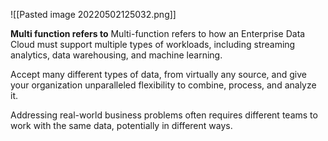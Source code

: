 ![[Pasted image 20220502125032.png]]

**Multi function refers to**
Multi-function refers to how an Enterprise Data Cloud must support multiple types of workloads, including streaming analytics, data warehousing, and machine learning.

Accept many different types of data, from virtually any source,
and give your organization unparalleled flexibility to combine, process, and analyze it.

Addressing real-world business problems often requires different teams to work with the same data, potentially in different ways.